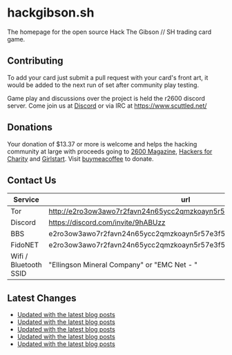 # hackgibson.sh
The homepage for the open source Hack The Gibson // SH trading card game.


## Contributing

To add your card just submit a pull request with your card's front art, it would be added to the next run of set after community play testing.

Game play and discussions over the project is held the r2600 discord server. Come join us at [Discord](https://discord.com/invite/9hABUzz) or via IRC at https://www.scuttled.net/


## Donations

Your donation of $13.37 or more is welcome and helps the hacking community at large with proceeds going to [2600 Magazine](https://2600.com/), [Hackers for Charity](https://hackersforcharity.org) and [Girlstart](https://girlstart.org).  Visit [buymeacoffee](https://www.buymeacoffee.com/hackgibson.sh) to donate.


## Contact Us

Service | url
-|-
Tor | http://e2ro3ow3awo7r2favn24n65ycc2qmzkoayn5r57e3f56nvjwdcgg32ad.onion
Discord | https://discord.com/invite/9hABUzz
BBS | e2ro3ow3awo7r2favn24n65ycc2qmzkoayn5r57e3f56nvjwdcgg32ad.onion:23
FidoNET | e2ro3ow3awo7r2favn24n65ycc2qmzkoayn5r57e3f56nvjwdcgg32ad.onion:24554
Wifi / Bluetooth SSID | "Ellingson Mineral Company" or "EMC Net - <fidonet address>"

## Latest Changes
<!-- BLOG-POST-LIST:START -->
- [Updated with the latest blog posts](https://github.com/DFW2600/hackgibson.sh/commit/c38fe9f47132d6dc74d11857af45a0f2346d9692)
- [Updated with the latest blog posts](https://github.com/DFW2600/hackgibson.sh/commit/778651a7037ccb67b22c6980001d45ddf422c8c2)
- [Updated with the latest blog posts](https://github.com/DFW2600/hackgibson.sh/commit/f76caa041a9e21ec9f69905177fe1d222547f664)
- [Updated with the latest blog posts](https://github.com/DFW2600/hackgibson.sh/commit/473340ac02a3ee36d3f16d6577e7d7d193c3380f)
- [Updated with the latest blog posts](https://github.com/DFW2600/hackgibson.sh/commit/0e0214eab57d02c11c86163e3366ede8a9b1a987)
<!-- BLOG-POST-LIST:END -->
